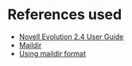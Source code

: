 References used
===============

* [Novell Evolution 2.4 User Guide](https://www.novell.com/documentation/evolution24/pdfdoc/evolution24/evolution24.pdf)
* [Maildir](https://wiki2.dovecot.org/MailboxFormat/Maildir)
* [Using maildir format](https://cr.yp.to/proto/maildir.html)
